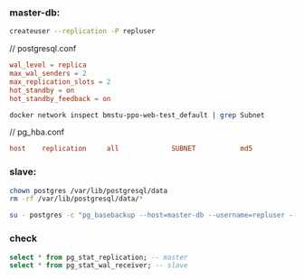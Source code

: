 ### master-db:

```bash
createuser --replication -P repluser
```

// postgresql.conf
```conf
wal_level = replica
max_wal_senders = 2
max_replication_slots = 2
hot_standby = on
hot_standby_feedback = on
```

```bash
docker network inspect bmstu-ppo-web-test_default | grep Subnet
```

// pg_hba.conf
```conf
host    replication     all             SUBNET           md5
```

### slave:

```bash
chown postgres /var/lib/postgresql/data
rm -rf /var/lib/postgresql/data/*

su - postgres -c "pg_basebackup --host=master-db --username=repluser --pgdata=/var/lib/postgresql/data --wal-method=stream --write-recovery-conf"
```

### check
```sql
select * from pg_stat_replication; -- master
select * from pg_stat_wal_receiver; -- slave
```